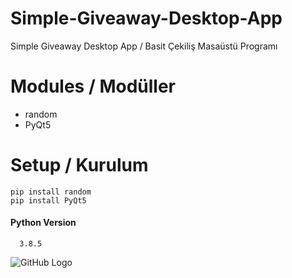 # Simple-Giveaway-Desktop-App
Simple Giveaway Desktop App / Basit Çekiliş Masaüstü Programı

# Modules / Modüller

* random
* PyQt5


# Setup / Kurulum

```
pip install random
pip install PyQt5
```


#### Python Version 
      3.8.5

![GitHub Logo](/images/logo.png)
